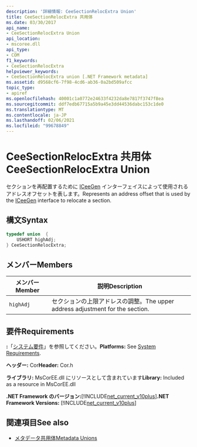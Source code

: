 ```yaml
---
description: '詳細情報: CeeSectionRelocExtra Union'
title: CeeSectionRelocExtra 共用体
ms.date: 03/30/2017
api_name:
- CeeSectionRelocExtra Union
api_location:
- mscoree.dll
api_type:
- COM
f1_keywords:
- CeeSectionRelocExtra
helpviewer_keywords:
- CeeSectionRelocExtra union [.NET Framework metadata]
ms.assetid: d9568cf6-7f98-4cd6-ab36-0a2bd509afcc
topic_type:
- apiref
ms.openlocfilehash: 40001c1a0772e24633f4232da8e7817f3747f8ea
ms.sourcegitcommit: ddf7edb67715a5b9a45e3dd44536dabc153c1de0
ms.translationtype: MT
ms.contentlocale: ja-JP
ms.lasthandoff: 02/06/2021
ms.locfileid: "99678849"
---
```

# <a name="ceesectionrelocextra-union"></a><span data-ttu-id="681a3-103">CeeSectionRelocExtra 共用体</span><span class="sxs-lookup"><span data-stu-id="681a3-103">CeeSectionRelocExtra Union</span></span>

<span data-ttu-id="681a3-104">セクションを再配置するために [ICeeGen](iceegen-interface.md) インターフェイスによって使用されるアドレスオフセットを表します。</span><span class="sxs-lookup"><span data-stu-id="681a3-104">Represents an address offset that is used by the [ICeeGen](iceegen-interface.md) interface to relocate a section.</span></span>  
  
## <a name="syntax"></a><span data-ttu-id="681a3-105">構文</span><span class="sxs-lookup"><span data-stu-id="681a3-105">Syntax</span></span>  
  
```cpp  
typedef union  {  
    USHORT highAdj;  
} CeeSectionRelocExtra;  
```  
  
## <a name="members"></a><span data-ttu-id="681a3-106">メンバー</span><span class="sxs-lookup"><span data-stu-id="681a3-106">Members</span></span>  
  
|<span data-ttu-id="681a3-107">メンバー</span><span class="sxs-lookup"><span data-stu-id="681a3-107">Member</span></span>|<span data-ttu-id="681a3-108">説明</span><span class="sxs-lookup"><span data-stu-id="681a3-108">Description</span></span>|  
|------------|-----------------|  
|`highAdj`|<span data-ttu-id="681a3-109">セクションの上限アドレスの調整。</span><span class="sxs-lookup"><span data-stu-id="681a3-109">The upper address adjustment for the section.</span></span>|  
  
## <a name="requirements"></a><span data-ttu-id="681a3-110">要件</span><span class="sxs-lookup"><span data-stu-id="681a3-110">Requirements</span></span>  

 <span data-ttu-id="681a3-111">**:**「[システム要件](../../get-started/system-requirements.md)」を参照してください。</span><span class="sxs-lookup"><span data-stu-id="681a3-111">**Platforms:** See [System Requirements](../../get-started/system-requirements.md).</span></span>  
  
 <span data-ttu-id="681a3-112">**ヘッダー:** Cor</span><span class="sxs-lookup"><span data-stu-id="681a3-112">**Header:** Cor.h</span></span>  
  
 <span data-ttu-id="681a3-113">**ライブラリ:** MsCorEE.dll にリソースとして含まれています</span><span class="sxs-lookup"><span data-stu-id="681a3-113">**Library:** Included as a resource in MsCorEE.dll</span></span>  
  
 <span data-ttu-id="681a3-114">**.NET Framework のバージョン:**[!INCLUDE[net_current_v10plus](../../../../includes/net-current-v10plus-md.md)]</span><span class="sxs-lookup"><span data-stu-id="681a3-114">**.NET Framework Versions:** [!INCLUDE[net_current_v10plus](../../../../includes/net-current-v10plus-md.md)]</span></span>  
  
## <a name="see-also"></a><span data-ttu-id="681a3-115">関連項目</span><span class="sxs-lookup"><span data-stu-id="681a3-115">See also</span></span>

- [<span data-ttu-id="681a3-116">メタデータ共用体</span><span class="sxs-lookup"><span data-stu-id="681a3-116">Metadata Unions</span></span>](metadata-unions.md)
